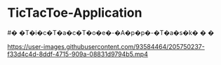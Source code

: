 ﻿# TicTacToe-Application

#� �T�i�c�T�a�c�T�o�e�-�A�p�p�-�T�a�s�k�
�
�

https://user-images.githubusercontent.com/93584464/205750237-f33d4c4d-8ddf-4715-909a-08831d9794b5.mp4

